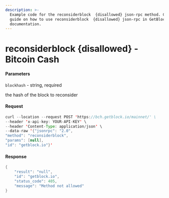 ```yaml
---
description: >-
  Example code for the reconsiderblock  {disallowed} json-rpc method. Сomplete
  guide on how to use reconsiderblock  {disallowed} json-rpc in GetBlock.io Web3
  documentation.
---
```


# reconsiderblock {disallowed} - Bitcoin Cash

#### Parameters

`blockhash` - string, required

the hash of the block to reconsider

#### Request

```java
curl --location --request POST 'https://bch.getblock.io/mainnet/' \
--header 'x-api-key: YOUR-API-KEY' \
--header 'Content-Type: application/json' \
--data-raw '{"jsonrpc": "2.0",
"method": "reconsiderblock",
"params": [null],
"id": "getblock.io"}'
```

#### Response

```java
{
    "result": "null",
    "id": "getblock.io",
    "status_code": 405,
    "message": "Method not allowed"
}
```
